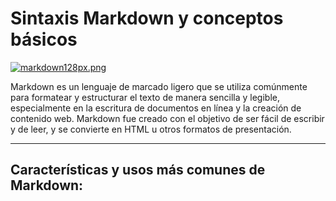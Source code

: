 # Sintaxis Markdown y conceptos básicos
[![markdown128px.png](https://i.postimg.cc/sDQcxNhD/markdown128px.png)](https://postimg.cc/D8hsY56t)

Markdown es un lenguaje de marcado ligero que se utiliza comúnmente para formatear y estructurar el texto de manera sencilla y legible, especialmente en la escritura de documentos en línea y la creación de contenido web. 
Markdown fue creado con el objetivo de ser fácil de escribir y de leer, y se convierte en HTML u otros formatos de presentación.

----------
## Características y usos más comunes de Markdown:
